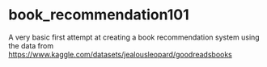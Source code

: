 # book_recommendation101
A very basic first attempt at creating a book recommendation system using the data from https://www.kaggle.com/datasets/jealousleopard/goodreadsbooks
